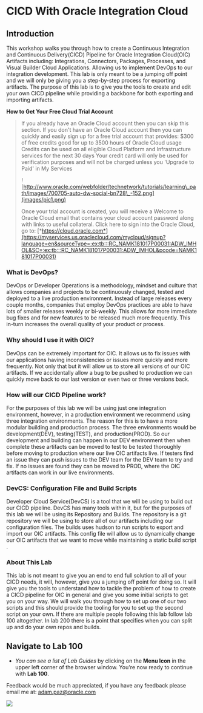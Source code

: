 #  CICD With Oracle Integration Cloud


## Introduction

This workshop walks you through how to create a Continuous Integration and Continuous Delivery(CICD) Pipeline for Oracle Integration Cloud(OIC) Artifacts including: Integrations, Connectors, Packages, Processes, and Visual Builder Cloud Applications. Allowing us to implement DevOps to our integration development. This lab is only meant to be a jumping off point and we will only be giving you a step-by-step process for exporting artifacts. The purpose of this lab is to give you the tools to create and edit your own CICD pipeline while providing a backbone for both exporting and importing artifacts.

**How to Get Your Free Cloud Trial Account**

> If you already have an Oracle Cloud account then you can skip this section. If you don't have an Oracle Cloud account then you can quickly and easily sign up for a free trial account that provides:
> $300 of free credits good for up to 3500 hours of Oracle Cloud usage
> Credits can be used on all eligible Cloud Platform and Infrastructure services for the next 30 days
> Your credit card will only be used for verification purposes and will not be charged unless you 'Upgrade to Paid' in My Services
>
> ![http://www.oracle.com/webfolder/technetwork/tutorials/learning\_path/images/700705-auto-dw-social-bn728\_-152.png](images/pic1.png)
>
> Once your trial account is created, you will receive a Welcome to Oracle Cloud email that contains your cloud account password along with links to useful collateral. Click here to sign into the Oracle Cloud, go to: [*https://cloud.oracle.com*](https://myservices.us.oraclecloud.com/mycloud/signup?language=en&sourceType=:ex:tb:::RC_NAMK181017P00031:ADW_IMHOL&SC=:ex:tb:::RC_NAMK181017P00031:ADW_IMHOL&pcode=NAMK181017P00031)
>

###  **What is DevOps?**
DevOps or Developer Operations is a methodology, mindset and culture that allows companies and projects to be continuously changed, tested and deployed to a live production environment. Instead of large releases every couple months, companies that employ DevOps practices are able to have lots of smaller releases weekly or bi-weekly. This allows for more immediate bug fixes and for new features to be released much more frequently. This in-turn increases the overall quality of your product or process.

### **Why should I use it with OIC?**
DevOps can be extremely important for OIC. It allows us to fix issues with our applications having inconsistencies or issues more quickly and more frequently. Not only that but it will allow us to store all versions of our OIC artifacts. If we accidentally allow a bug to be pushed to production we can quickly move back to our last version or even two or three versions back.

### **How will our CICD Pipeline work?**
For the purposes of this lab we will be using just one integration environment, however, in a production environment we recommend using three integration environments. The reason for this is to have a more modular building and production process. The three environments would be development(DEV), testing(TEST), and production(PROD). So our development and building can happen in our DEV environment then when complete these artifacts can be moved to test to be tested thoroughly before moving to production where our live OIC artifacts live. If testers find an issue they can push issues to the DEV team for the DEV team to try and fix. If no issues are found they can be moved to PROD, where the OIC artifacts can work in our live environments. 

### **DevCS: Configuration File and Build Scripts**
Developer Cloud Service(DevCS) is a tool that we will be using to build out our CICD pipeline. DevCS has many tools within it, but for the purposes of this lab we will be using its Repository and Builds. The repository is a git repository we will be using to store all of our artifacts including our configuration files. The builds uses hudson to run scripts to export and import our OIC artifacts. This config file will allow us to dynamically change our OIC artifacts that we want to move while maintaining a static build script .

###  **About This Lab**
This lab is not meant to give you an end to end full solution to all of your CICD needs, it will, however, give you a jumping off point for doing so. It will give you the tools to understand how to tackle the problem of how to create a CICD pipeline for OIC in general and give you some initial scripts to get you on your way. We will walk you through how to set up one of our two scripts and this should provide the tooling for you to set up the second script on your own. If there are multiple people following this lab follow lab 100 altogether. In lab 200 there is a point that specifies when you can split up and do your own repos and builds. 

##  **Navigate to Lab 100**

- _You can see a list of Lab Guides_ by clicking on the **Menu Icon** in the upper left corner of the browser window. You're now ready to continue with **Lab 100**.

Feedback would be much appreciated, if you have any feedback please email me at: adam.paz@oracle.com

  ![](images/LabMenuIcon.png)
